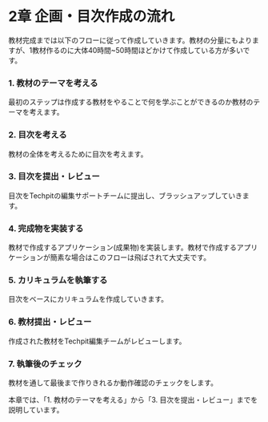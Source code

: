 # 2章 企画・目次作成の流れ

教材完成までは以下のフローに従って作成していきます。教材の分量にもよりますが、1教材作るのに大体40時間~50時間ほどかけて作成している方が多いです。 

### 1. 教材のテーマを考える

最初のステップは作成する教材をやることで何を学ぶことができるのか教材のテーマを考えます。

### 2. 目次を考える

教材の全体を考えるために目次を考えます。

### 3. 目次を提出・レビュー

目次をTechpitの編集サポートチームに提出し、ブラッシュアップしていきます。

### 4. 完成物を実装する

教材で作成するアプリケーション\(成果物\)を実装します。教材で作成するアプリケーションが簡素な場合はこのフローは飛ばされて大丈夫です。

### 5. カリキュラムを執筆する

目次をベースにカリキュラムを作成していきます。

### 6. 教材提出・レビュー

作成された教材をTechpit編集チームがレビューします。

### 7. 執筆後のチェック

教材を通して最後まで作りきれるか動作確認のチェックをします。



本章では、「1. 教材のテーマを考える」から「3. 目次を提出・レビュー」までを説明しています。


